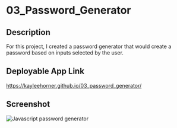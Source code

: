 # 03_Password_Generator

## Description

For this project, I created a password generator that would create a password based on inputs selected by the user. 

## Deployable App Link
https://kayleehorner.github.io/03_password_generator/

## Screenshot

![Javascript password generator](/Assets/03_project_screenshot.png "Javascript password generator screenshot")

